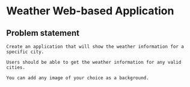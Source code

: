 # Weather Web-based Application

## Problem statement

```
Create an application that will show the weather information for a specific city.

Users should be able to get the weather information for any valid cities.

You can add any image of your choice as a background.

